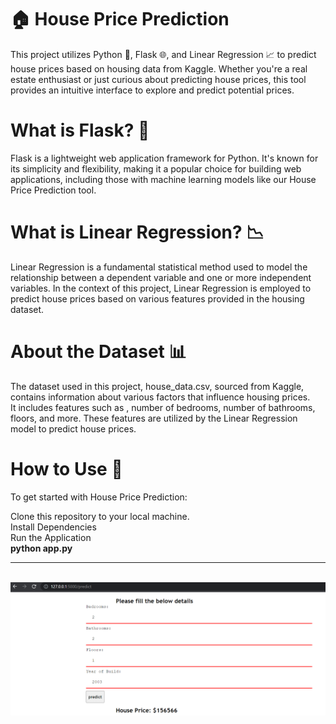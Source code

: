 # 🏠 House Price Prediction

This project utilizes Python 🐍, Flask 🌐, and Linear Regression 📈 to predict house prices based on housing data from Kaggle. Whether you're a real estate enthusiast or just curious about predicting house prices, this tool provides an intuitive interface to explore and predict potential prices.

# What is Flask? 🌟

Flask is a lightweight web application framework for Python. It's known for its simplicity and flexibility, making it a popular choice for building web applications, including those with machine learning models like our House Price Prediction tool.

# What is Linear Regression? 📉
Linear Regression is a fundamental statistical method used to model the relationship between a dependent variable and one or more independent variables. In the context of this project, Linear Regression is employed to predict house prices based on various features provided in the housing dataset.

# About the Dataset 📊
The dataset used in this project, house_data.csv, sourced from Kaggle, contains information about various factors that influence housing prices. <br>
It includes features such as , number of bedrooms, number of bathrooms, floors, and more. These features are utilized by the Linear Regression model to predict house prices.

# How to Use 🚀
To get started with House Price Prediction:<br>

Clone this repository to your local machine.<br>
Install Dependencies<br>
Run the Application<br> **python app.py**



<hr><br>
<img src="house_prediciton.png">
